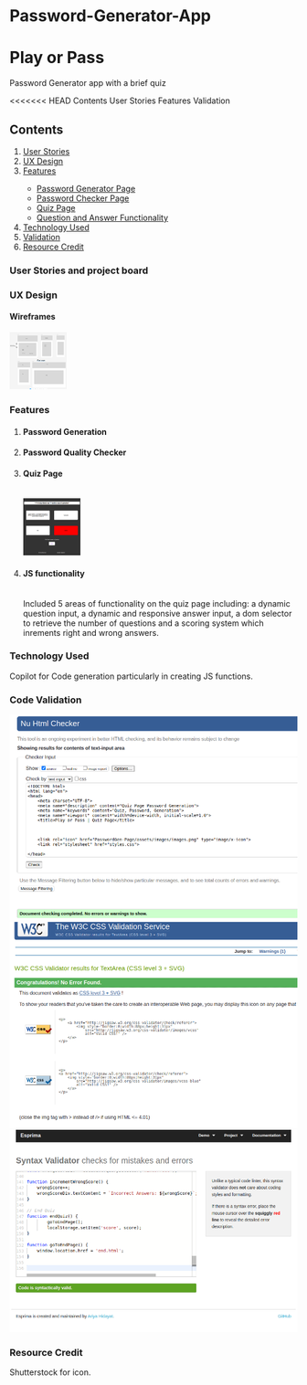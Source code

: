 # Password-Generator-App
<h1> Play or Pass </h1>
Password Generator app with a brief quiz

<<<<<<< HEAD
Contents
User Stories
Features 
Validation

<h2> Contents </h2>
<ol>
    <li><a href="#user">User Stories</a></li>
    <li><a href="#UX">UX Design</a></li>
    <li><a href="#features">Features</a></li>
    <ul>
        <li><a href="#passgen">Password Generator Page</a></li>
        <li><a href="#passcheck">Password Checker Page</a></li>
        <li><a href="#quizPage">Quiz Page</a></li>
        <li><a href="#QnA">Question and Answer Functionality</a></li> 
    </ul>
    <li><a href="#tech">Technology Used</a></li>
    <li><a href="#valid">Validation</a></li>
    <li><a href="#resource">Resource Credit</a></li>

</ol>

<h3 id="user">User Stories and project board</h3>

<h3 id="UX"> UX Design</h3>
<h4>Wireframes</h4>
<img src="PasswordGen-Page/assets /images/wireframes.png" width="100px" height="100px">
<h3 id="features">Features</h3>

<ol>
    <li><h4 id="passgen">Password Generation</h4></li>
    <li><h4 id="passcheck">Password Quality Checker</h4></li>
    <li><h4 id="quizPage">Quiz Page</h4><br>
    <img src="PasswordGen-Page/assets /images/quiz.png" width="100px" height="100px">
    </li>
    <li><h4 id="QnA">JS functionality</h4><br>
    Included 5 areas of functionality on the quiz page including: a dynamic question input, a dynamic and responsive answer input, a dom selector to retrieve the number of questions and a scoring system which inrements right and wrong answers.</li>
</ol>

<h3 id="tech">Technology Used </h3>
Copilot for Code generation particularly  in creating JS functions.
<h3 id="valid">Code Validation</h3>
<img src="PasswordGen-Page/assets /images/htmlcheck.png">
<img src="PasswordGen-Page/assets /images/csscheck.png">
<img src="PasswordGen-Page/assets /images/JS Validation.png">
<h3 id="resource">Resource Credit</h3>

Shutterstock for icon.

